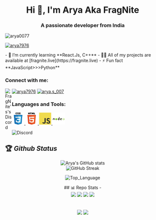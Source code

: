 <h1 align="center">Hi 👋, I'm Arya Aka FragNite</h1>
<h3 align="center">A passionate developer from India</h3>
<p align="left"> <img src="https://komarev.com/ghpvc/?username=arya0077&label=Profile%20views&color=0e75b6&style=flat" alt="arya0077" /> </p>
<p align="left"> <a href="https://twitter.com/arya7976" target="blank"><img src="https://img.shields.io/twitter/follow/arya7976?logo=twitter&style=for-the-badge" alt="arya7976" /></a> </p>
- 🌱 I’m currently learning **React.Js, C++**
- 👨‍💻 All of my projects are available at [fragnite.live](https://fragnite.live)
- ⚡ Fun fact **JavaScript>>>Python**
<h3 align="left">Connect with me:</h3>
<p align="left">
<a href="https://twitter.com/arya7976" target="blank"><img align="center" src="https://raw.githubusercontent.com/rahuldkjain/github-profile-readme-generator/master/src/images/icons/Social/twitter.svg" alt="arya7976" height="30" width="40" /></a>
<a href="https://instagram.com/arya.s_007" target="blank"><img align="center" src="https://raw.githubusercontent.com/rahuldkjain/github-profile-readme-generator/master/src/images/icons/Social/instagram.svg" alt="arya.s_007" height="30" width="40" /></a>
<a href="https://discord.gg/zvynSK7Crk">
  <img align="left" alt="FragNite's's Discord" width="22px" src="https://raw.githubusercontent.com/peterthehan/peterthehan/master/assets/discord.svg" />
</a>
</p>
<h3 align="left">Languages and Tools:</h3>
<p align="left"> <a href="https://www.w3schools.com/css/" target="_blank"> <img src="https://raw.githubusercontent.com/devicons/devicon/master/icons/css3/css3-original-wordmark.svg" alt="css3" width="40" height="40"/> </a> <a href="https://www.w3.org/html/" target="_blank"> <img src="https://raw.githubusercontent.com/devicons/devicon/master/icons/html5/html5-original-wordmark.svg" alt="html5" width="40" height="40"/> </a> <a href="https://developer.mozilla.org/en-US/docs/Web/JavaScript" target="_blank"> <img src="https://raw.githubusercontent.com/devicons/devicon/master/icons/javascript/javascript-original.svg" alt="javascript" width="40" height="40"/> </a> <a href="https://nodejs.org" target="_blank"> <img src="https://raw.githubusercontent.com/devicons/devicon/master/icons/nodejs/nodejs-original-wordmark.svg" alt="nodejs" width="40" height="40"/> </a> </p>

![Discord](https://discord.c99.nl/widget/theme-3/730424922639302693.png)

## 🏆 *Github Status*
<div align="center">

![Arya's GitHub stats](https://github-readme-stats.vercel.app/api/?username=arya0077&show_icons=true&title_color=fff&icon_color=79ff97&text_color=9f9f9f&bg_color=151515)
<br>
![GitHub Streak](https://github-readme-streak-stats.herokuapp.com/?user=arya0077&theme=dark)
<br>
  
![Top_Language](https://github-readme-stats.vercel.app/api/top-langs/?username=arya0077&repo=github-readme-stats&title_color=fff&icon_color=f9f9f9&text_color=9f9f9f&bg_color=151515&exclude_repo=genzographics.github.io,mrwow.github.io,mickysahni.github.io&langs_count=8)
<div>
## 📊 Repo Stats -
<div align="center">
<img src="https://img.shields.io/badge/Made%20with-Markdown-1f425f.svg?style=for-the-badge">
<img src="https://img.shields.io/github/stars/ItzzNeo13/ItzzNeo13.svg?style=for-the-badge">
<img src="https://img.shields.io/github/forks/ItzzNeo13/ItzzNeo13.svg?style=for-the-badge">
<img src="https://img.shields.io/badge/Maintained%3F-yes-green.svg?style=for-the-badge">

 #
 <a href="https://github.com/Arya0077" alt="https://github.com/Arya0077"><img src="https://img.shields.io/static/v1?style=for-the-badge&label=CREATED%20BY&message=Arya0077&color=000000&logo=GitHub"></a>
<img src="https://img.shields.io/github/license/Arya0077/Arya0077?style=for-the-badge">
</div>

